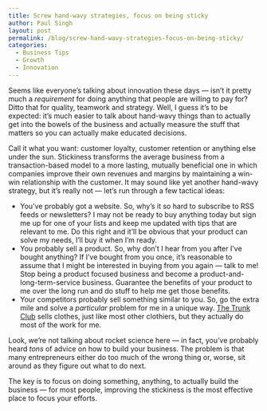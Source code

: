 ```yaml
---
title: Screw hand-wavy strategies, focus on being sticky
author: Paul Singh
layout: post
permalink: /blog/screw-hand-wavy-strategies-focus-on-being-sticky/
categories:
  - Business Tips
  - Growth
  - Innovation
---
```

Seems like everyone&#8217;s talking about innovation these days &#8212; isn&#8217;t it pretty much a *requirement* for doing anything that people are willing to pay for? Ditto that for quality, teamwork and strategy. Well, I guess it&#8217;s to be expected: it&#8217;s much easier to talk about hand-wavy things than to actually get into the bowels of the business and actually measure the stuff that matters so you can actually make educated decisions.<!--more-->

Call it what you want: customer loyalty, customer retention or anything else under the sun. Stickiness transforms the average business from a transaction-based model to a more lasting, mutually beneficial one in which companies improve their own revenues and margins by maintaining a win-win relationship with the customer. It may sound like yet another hand-wavy strategy, but it&#8217;s really not &#8212; let&#8217;s run through a few tactical ideas:

  * You&#8217;ve probably got a website. So, why&#8217;s it so hard to subscribe to RSS feeds or newsletters? I may not be ready to buy anything today but sign me up for one of your lists and keep me updated with tips that are relevant to me. Do this right and it&#8217;ll be obvious that your product can solve my needs, I&#8217;ll buy it when I&#8217;m ready.
  * You probably sell a product. So, why don&#8217;t I hear from you after I&#8217;ve bought anything? If I&#8217;ve bought from you once, it&#8217;s reasonable to assume that I might be interested in buying from you again &#8212; talk to me! Stop being a product focused business and become a product-and-long-term-service business. Guarantee the benefits of your product to me over the long run and do stuff to help me get those benefits.
  * Your competitors probably sell something similar to you. So, go the extra mile and solve a *particular* problem for me in a unique way. [The Trunk Club][1] sells clothes, just like most other clothiers, but they actually do most of the work for me.

Look, we&#8217;re not talking about rocket science here &#8212; in fact, you&#8217;ve probably heard *tons* of advice on how to build your business. The problem is that many entrepreneurs either do too much of the wrong thing or, worse, sit around as they figure out what to do next.

The key is to focus on doing something, anything, to actually build the business &#8212; for most people, improving the stickiness is the most effective place to focus your efforts.

 [1]: http://trunkclub.com/index.php?home